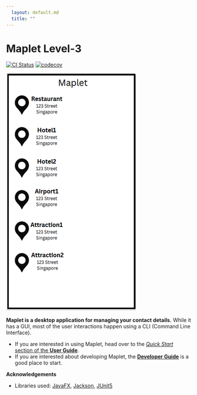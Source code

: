 ```yaml
---
  layout: default.md
  title: ""
---
```


# Maplet Level-3

[![CI Status](https://github.com/se-edu/addressbook-level3/workflows/Java%20CI/badge.svg)](https://github.com/se-edu/addressbook-level3/actions)
[![codecov](https://codecov.io/gh/se-edu/addressbook-level3/branch/master/graph/badge.svg)](https://codecov.io/gh/se-edu/addressbook-level3)

![Ui](images/Ui.png)

**Maplet is a desktop application for managing your contact details.** While it has a GUI, most of the user interactions happen using a CLI (Command Line Interface).

* If you are interested in using Maplet, head over to the [_Quick Start_ section of the **User Guide**](UserGuide.html#quick-start).
* If you are interested about developing Maplet, the [**Developer Guide**](DeveloperGuide.html) is a good place to start.


**Acknowledgements**

* Libraries used: [JavaFX](https://openjfx.io/), [Jackson](https://github.com/FasterXML/jackson), [JUnit5](https://github.com/junit-team/junit5)
